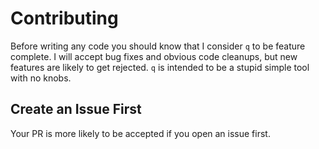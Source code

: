 # Contributing

Before writing any code you should know that I consider `q` to be feature complete. I will accept
bug fixes and obvious code cleanups, but new features are likely to get rejected. `q` is intended to
be a stupid simple tool with no knobs.

## Create an Issue First

Your PR is more likely to be accepted if you open an issue first.
